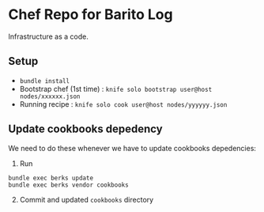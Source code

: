 # Chef Repo for Barito Log

Infrastructure as a code.

## Setup

* `bundle install`
* Bootstrap chef (1st time) : `knife solo bootstrap user@host nodes/xxxxxx.json`
* Running recipe : `knife solo cook user@host nodes/yyyyyy.json`

## Update cookbooks depedency

We need to do these whenever we have to update cookbooks depedencies:

1. Run
```
bundle exec berks update
bundle exec berks vendor cookbooks
```

2. Commit and updated `cookbooks` directory